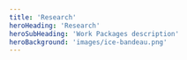```yaml
---
title: 'Research'
heroHeading: 'Research'
heroSubHeading: 'Work Packages description'
heroBackground: 'images/ice-bandeau.png'
---
```

